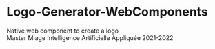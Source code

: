 # Logo-Generator-WebComponents
Native web component to create a logo  
Master Miage Intelligence Artificielle Appliquée 2021-2022

